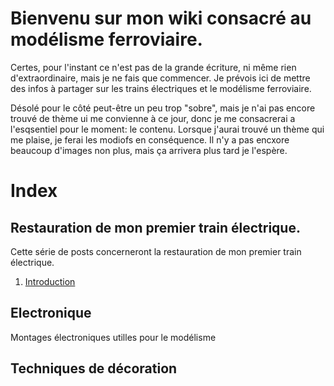 # Bienvenu sur mon wiki consacré au modélisme ferroviaire.

Certes, pour l'instant ce n'est pas de la grande écriture, ni même rien d'extraordinaire, mais je ne fais que commencer. Je prévois ici de mettre des infos à partager sur les trains électriques et le modélisme ferroviaire.

Désolé pour le côté peut-être un peu trop "sobre", mais je n'ai pas encore trouvé de thème ui me convienne à ce jour, donc je me consacrerai a l'esqsentiel pour le moment: le contenu. Lorsque j'aurai trouvé un thème qui me plaise, je ferai les modiofs en conséquence. Il n'y a pas encxore beaucoup d'images non plus, mais ça arrivera plus tard je l'espère.


# Index

## Restauration de mon premier train électrique.

Cette série de posts concerneront la restauration de mon premier train électrique. 

1. [Introduction](restauration_premier_train.md)

## Electronique

Montages électroniques utilles pour le modélisme

## Techniques de décoration


